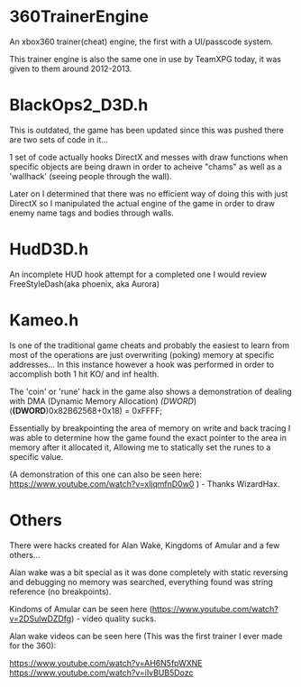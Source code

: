 # 360TrainerEngine
An xbox360 trainer(cheat) engine, the first with a UI/passcode system.

This trainer engine is also the same one in use by TeamXPG today, it was given to them around 2012-2013.

# BlackOps2_D3D.h
This is outdated, the game has been updated since this was pushed there are two sets of code in it...

1 set of code actually hooks DirectX and messes with draw functions when specific objects are being drawn in order to acheive "chams" as well as a 'wallhack' (seeing people through the wall).

Later on I determined that there was no efficient way of doing this with just DirectX so I manipulated the actual engine of the game in order to draw enemy name tags and bodies through walls.

# HudD3D.h
An incomplete HUD hook attempt for a completed one I would review FreeStyleDash(aka phoenix, aka Aurora)

# Kameo.h
Is one of the traditional game cheats and probably the easiest to learn from most of the operations are just overwriting (poking) memory at specific addresses...
In this instance however a hook was performed in order to accomplish both 1 hit KO/ and inf health.

The 'coin' or 'rune' hack in the game also shows a demonstration of dealing with DMA (Dynamic Memory Allocation)
*(DWORD*)(**(DWORD**)0x82B62568+0x18) = 0xFFFF;

Essentially by breakpointing the area of memory on write and back tracing I was able to determine how the game found the exact pointer to the area in memory after it allocated it,
Allowing me to statically set the runes to a specific value.
	
(A demonstration of this one can also be seen here: https://www.youtube.com/watch?v=xljqmfnD0w0 ) - Thanks WizardHax.

# Others
There were hacks created for Alan Wake, Kingdoms of Amular and a few others...

Alan wake was a bit special as it was done completely with static reversing and debugging no memory was searched,
everything found was string reference (no breakpoints).

Kindoms of Amular can be seen here (https://www.youtube.com/watch?v=2DSulwDZDfg) - video quality sucks.

Alan wake videos can be seen here (This was the first trainer I ever made for the 360):

https://www.youtube.com/watch?v=AH6N5fpWXNE
https://www.youtube.com/watch?v=iIvBUB5Dozc
